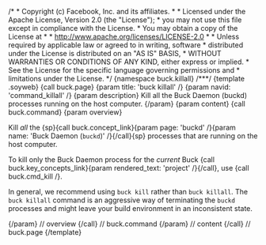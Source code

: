 /\* \* Copyright (c) Facebook, Inc. and its affiliates. \* \* Licensed
under the Apache License, Version 2.0 (the \"License\"); \* you may not
use this file except in compliance with the License. \* You may obtain a
copy of the License at \* \* http://www.apache.org/licenses/LICENSE-2.0
\* \* Unless required by applicable law or agreed to in writing,
software \* distributed under the License is distributed on an \"AS IS\"
BASIS, \* WITHOUT WARRANTIES OR CONDITIONS OF ANY KIND, either express
or implied. \* See the License for the specific language governing
permissions and \* limitations under the License. \*/ {namespace
buck.killall} /\*\*\*/ {template .soyweb} {call buck.page} {param title:
\'buck killall\' /} {param navid: \'command_killall\' /} {param
description} Kill all the Buck Daemon (buckd) processes running on the
host computer. {/param} {param content} {call buck.command} {param
overview}

Kill *all* the {sp}{call buck.concept_link}{param page: \'buckd\'
/}{param name: \'Buck Daemon (`buckd`)\' /}{/call}{sp} processes that
are running on the host computer.

To kill only the Buck Daemon process for the *current* Buck {call
buck.key_concepts_link}{param rendered_text: \'project\' /}{/call}, use
{call buck.cmd_kill /}.

In general, we recommend using `buck kill` rather than `buck killall`.
The `buck killall` command is an aggressive way of terminating the
`buckd` processes and might leave your build environment in an
inconsistent state.

{/param} // overview {/call} // buck.command {/param} // content {/call}
// buck.page {/template}
